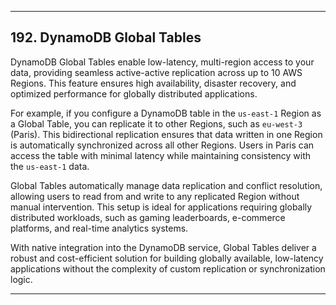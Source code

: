 
---

## 192. DynamoDB Global Tables

DynamoDB Global Tables enable low-latency, multi-region access to your data, providing seamless active-active replication across up to 10 AWS Regions. This feature ensures high availability, disaster recovery, and optimized performance for globally distributed applications.

For example, if you configure a DynamoDB table in the `us-east-1` Region as a Global Table, you can replicate it to other Regions, such as `eu-west-3` (Paris). This bidirectional replication ensures that data written in one Region is automatically synchronized across all other Regions. Users in Paris can access the table with minimal latency while maintaining consistency with the `us-east-1` data.

Global Tables automatically manage data replication and conflict resolution, allowing users to read from and write to any replicated Region without manual intervention. This setup is ideal for applications requiring globally distributed workloads, such as gaming leaderboards, e-commerce platforms, and real-time analytics systems.

With native integration into the DynamoDB service, Global Tables deliver a robust and cost-efficient solution for building globally available, low-latency applications without the complexity of custom replication or synchronization logic.

---
